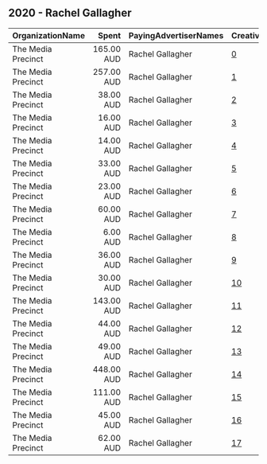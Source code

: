 ## 2020 - Rachel Gallagher 
|OrganizationName|Spent|PayingAdvertiserNames|CreativeUrls|Impressions|Genders|AgeBrackets|CountryCodes|BillingAddresses|CandidateBallotInformation|
|:---|---:|:---|:---|---:|:---|:---|:---|:---|:---|
|The Media Precinct|165.00 AUD|Rachel Gallagher|[0](https://www.snap.com/political-ads/asset/a4b0f12441275304cadbd9273556d718477500a5f32a13c323958070636d824b?mediaType=mp4)|13,743||35+|australia|"L4, 10 Kensington Street,Chippendale,2008,AU"|Rachel Gallagher|
|The Media Precinct|257.00 AUD|Rachel Gallagher|[1](https://www.snap.com/political-ads/asset/642aac6cf1294aff23a199d03b735e40977bc2aadabfe3b6f13c6859825cdd7b?mediaType=mp4)|36,864||25-34|australia|"L4, 10 Kensington Street,Chippendale,2008,AU"|Rachel Gallagher|
|The Media Precinct|38.00 AUD|Rachel Gallagher|[2](https://www.snap.com/political-ads/asset/7789946510200cb2d988109393708a22fa3e657b3b7681e8974f441364da1d43?mediaType=mp4)|5,028||25-34|australia|"L4, 10 Kensington Street,Chippendale,2008,AU"|Rachel Gallagher|
|The Media Precinct|16.00 AUD|Rachel Gallagher|[3](https://www.snap.com/political-ads/asset/3cad7cbad599ce8e964db191a4a4b3bf6cfe17681dd5955e5d19249c10a5af02?mediaType=mp4)|1,751||35+|australia|"L4, 10 Kensington Street,Chippendale,2008,AU"|Rachel Gallagher|
|The Media Precinct|14.00 AUD|Rachel Gallagher|[4](https://www.snap.com/political-ads/asset/5ac520958ef592bb90a0fe5f7340a3c6c2e9f49b409777527d7d4f3341a57224?mediaType=mp4)|2,460||25-34|australia|"L4, 10 Kensington Street,Chippendale,2008,AU"|Rachel Gallagher|
|The Media Precinct|33.00 AUD|Rachel Gallagher|[5](https://www.snap.com/political-ads/asset/3cad7cbad599ce8e964db191a4a4b3bf6cfe17681dd5955e5d19249c10a5af02?mediaType=mp4)|8,940||18-24|australia|"L4, 10 Kensington Street,Chippendale,2008,AU"|Rachel Gallagher|
|The Media Precinct|23.00 AUD|Rachel Gallagher|[6](https://www.snap.com/political-ads/asset/bd6eae98b15b99d286a8d91f065da4a2634a4e43888751b04d0d2a79e1a6d73e?mediaType=mp4)|2,061||35+|australia|"L4, 10 Kensington Street,Chippendale,2008,AU"|Rachel Gallagher|
|The Media Precinct|60.00 AUD|Rachel Gallagher|[7](https://www.snap.com/political-ads/asset/6fe07df89369e4f536a0d889c85b3554dd5322f7291bef82091323d119765238?mediaType=mp4)|4,901||35+|australia|"L4, 10 Kensington Street,Chippendale,2008,AU"|Rachel Gallagher|
|The Media Precinct|6.00 AUD|Rachel Gallagher|[8](https://www.snap.com/political-ads/asset/cbb9d1bc69b01f905026826de3eeed35161ca69d9351477c9e1deeebc61d425b?mediaType=mp4)|615||35+|australia|"L4, 10 Kensington Street,Chippendale,2008,AU"|Rachel Gallagher|
|The Media Precinct|36.00 AUD|Rachel Gallagher|[9](https://www.snap.com/political-ads/asset/6fe07df89369e4f536a0d889c85b3554dd5322f7291bef82091323d119765238?mediaType=mp4)|5,541||25-34|australia|"L4, 10 Kensington Street,Chippendale,2008,AU"|Rachel Gallagher|
|The Media Precinct|30.00 AUD|Rachel Gallagher|[10](https://www.snap.com/political-ads/asset/3cad7cbad599ce8e964db191a4a4b3bf6cfe17681dd5955e5d19249c10a5af02?mediaType=mp4)|4,301||25-34|australia|"L4, 10 Kensington Street,Chippendale,2008,AU"|Rachel Gallagher|
|The Media Precinct|143.00 AUD|Rachel Gallagher|[11](https://www.snap.com/political-ads/asset/053ed6fae98d95675ba9c1b6f850a730bd693b55f3b3c00857a6e8644e29e0f8?mediaType=mp4)|24,120||18-24|australia|"L4, 10 Kensington Street,Chippendale,2008,AU"|Rachel Gallagher|
|The Media Precinct|44.00 AUD|Rachel Gallagher|[12](https://www.snap.com/political-ads/asset/5ac520958ef592bb90a0fe5f7340a3c6c2e9f49b409777527d7d4f3341a57224?mediaType=mp4)|4,006||35+|australia|"L4, 10 Kensington Street,Chippendale,2008,AU"|Rachel Gallagher|
|The Media Precinct|49.00 AUD|Rachel Gallagher|[13](https://www.snap.com/political-ads/asset/5ac520958ef592bb90a0fe5f7340a3c6c2e9f49b409777527d7d4f3341a57224?mediaType=mp4)|16,609||18-24|australia|"L4, 10 Kensington Street,Chippendale,2008,AU"|Rachel Gallagher|
|The Media Precinct|448.00 AUD|Rachel Gallagher|[14](https://www.snap.com/political-ads/asset/06bfbc8a98e63d8cb877a96e1b6bd3de565f3f5501f71ebf4b9da9c316fda911?mediaType=mp4)|100,603||18-24|australia|"L4, 10 Kensington Street,Chippendale,2008,AU"|Rachel Gallagher|
|The Media Precinct|111.00 AUD|Rachel Gallagher|[15](https://www.snap.com/political-ads/asset/6fe07df89369e4f536a0d889c85b3554dd5322f7291bef82091323d119765238?mediaType=mp4)|39,201||18-24|australia|"L4, 10 Kensington Street,Chippendale,2008,AU"|Rachel Gallagher|
|The Media Precinct|45.00 AUD|Rachel Gallagher|[16](https://www.snap.com/political-ads/asset/cbb9d1bc69b01f905026826de3eeed35161ca69d9351477c9e1deeebc61d425b?mediaType=mp4)|8,551||25-34|australia|"L4, 10 Kensington Street,Chippendale,2008,AU"|Rachel Gallagher|
|The Media Precinct|62.00 AUD|Rachel Gallagher|[17](https://www.snap.com/political-ads/asset/cbb9d1bc69b01f905026826de3eeed35161ca69d9351477c9e1deeebc61d425b?mediaType=mp4)|19,024||18-24|australia|"L4, 10 Kensington Street,Chippendale,2008,AU"|Rachel Gallagher|
